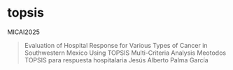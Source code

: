 # topsis
MICAI2025
>Evaluation of Hospital Response for Various Types of Cancer in Southwestern Mexico Using TOPSIS Multi-Criteria Analysis
Meotodos TOPSIS para respuesta hospitalaria
> Jesús Alberto Palma García
